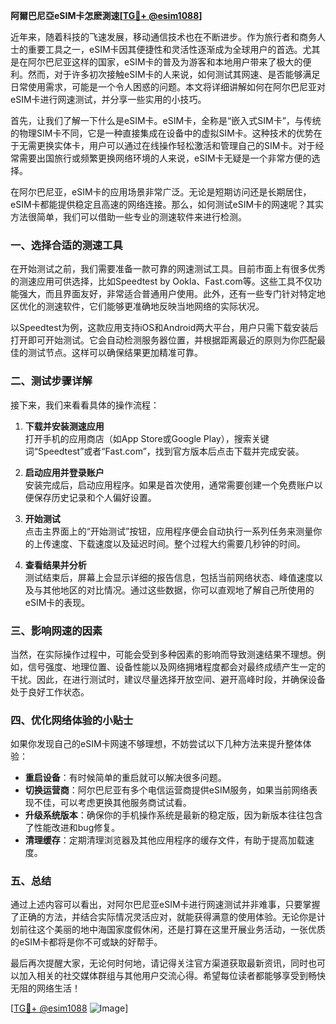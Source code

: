 **阿爾巴尼亞eSIM卡怎麽測速[[TG💪+ @esim1088](https://t.me/s/esim1088)]**

近年来，随着科技的飞速发展，移动通信技术也在不断进步。作为旅行者和商务人士的重要工具之一，eSIM卡因其便捷性和灵活性逐渐成为全球用户的首选。尤其是在阿尔巴尼亚这样的国家，eSIM卡的普及为游客和本地用户带来了极大的便利。然而，对于许多初次接触eSIM卡的人来说，如何测试其网速、是否能够满足日常使用需求，可能是一个令人困惑的问题。本文将详细讲解如何在阿尔巴尼亚对eSIM卡进行网速测试，并分享一些实用的小技巧。

首先，让我们了解一下什么是eSIM卡。eSIM卡，全称是“嵌入式SIM卡”，与传统的物理SIM卡不同，它是一种直接集成在设备中的虚拟SIM卡。这种技术的优势在于无需更换实体卡，用户可以通过在线操作轻松激活和管理自己的SIM卡。对于经常需要出国旅行或频繁更换网络环境的人来说，eSIM卡无疑是一个非常方便的选择。

在阿尔巴尼亚，eSIM卡的应用场景非常广泛。无论是短期访问还是长期居住，eSIM卡都能提供稳定且高速的网络连接。那么，如何测试eSIM卡的网速呢？其实方法很简单，我们可以借助一些专业的测速软件来进行检测。

### **一、选择合适的测速工具**

在开始测试之前，我们需要准备一款可靠的网速测试工具。目前市面上有很多优秀的测速应用可供选择，比如Speedtest by Ookla、Fast.com等。这些工具不仅功能强大，而且界面友好，非常适合普通用户使用。此外，还有一些专门针对特定地区优化的测速软件，它们能够更准确地反映当地网络的实际状况。

以Speedtest为例，这款应用支持iOS和Android两大平台，用户只需下载安装后打开即可开始测试。它会自动检测服务器位置，并根据距离最近的原则为你匹配最佳的测试节点。这样可以确保结果更加精准可靠。

### **二、测试步骤详解**

接下来，我们来看看具体的操作流程：

1. **下载并安装测速应用**  
   打开手机的应用商店（如App Store或Google Play），搜索关键词“Speedtest”或者“Fast.com”，找到官方版本后点击下载并完成安装。

2. **启动应用并登录账户**  
   安装完成后，启动应用程序。如果是首次使用，通常需要创建一个免费账户以便保存历史记录和个人偏好设置。

3. **开始测试**  
   点击主界面上的“开始测试”按钮，应用程序便会自动执行一系列任务来测量你的上传速度、下载速度以及延迟时间。整个过程大约需要几秒钟的时间。

4. **查看结果并分析**  
   测试结束后，屏幕上会显示详细的报告信息，包括当前网络状态、峰值速度以及与其他地区的对比情况。通过这些数据，你可以直观地了解自己所使用的eSIM卡的表现。

### **三、影响网速的因素**

当然，在实际操作过程中，可能会受到多种因素的影响而导致测速结果不理想。例如，信号强度、地理位置、设备性能以及网络拥堵程度都会对最终成绩产生一定的干扰。因此，在进行测试时，建议尽量选择开放空间、避开高峰时段，并确保设备处于良好工作状态。

### **四、优化网络体验的小贴士**

如果你发现自己的eSIM卡网速不够理想，不妨尝试以下几种方法来提升整体体验：

- **重启设备**：有时候简单的重启就可以解决很多问题。
- **切换运营商**：阿尔巴尼亚有多个电信运营商提供eSIM服务，如果当前网络表现不佳，可以考虑更换其他服务商试试看。
- **升级系统版本**：确保你的手机操作系统是最新的稳定版，因为新版本往往包含了性能改进和bug修复。
- **清理缓存**：定期清理浏览器及其他应用程序的缓存文件，有助于提高加载速度。

### **五、总结**

通过上述内容可以看出，对阿尔巴尼亚eSIM卡进行网速测试并非难事，只要掌握了正确的方法，并结合实际情况灵活应对，就能获得满意的使用体验。无论你是计划前往这个美丽的地中海国家度假休闲，还是打算在这里开展业务活动，一张优质的eSIM卡都将是你不可或缺的好帮手。

最后再次提醒大家，无论何时何地，请记得关注官方渠道获取最新资讯，同时也可以加入相关的社交媒体群组与其他用户交流心得。希望每位读者都能够享受到畅快无阻的网络生活！

[[TG💪+ @esim1088](https://t.me/s/esim1088) ![Image](https://i.postimg.cc/4NQfJmqS/Snipaste-2025-05-13-00-14-12.png)]
